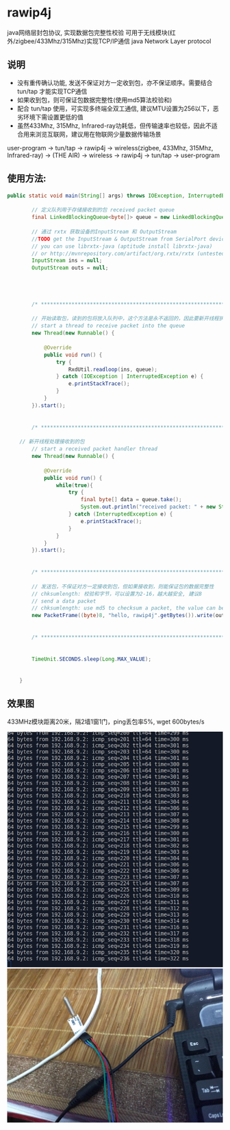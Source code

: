 # rawip4j
java网络层封包协议, 实现数据包完整性校验 可用于无线模块(红外/zigbee/433Mhz/315Mhz)实现TCP/IP通信
java Network Layer protocol

## 说明
+ 没有重传确认功能, 发送不保证对方一定收到包，亦不保证顺序。需要结合 tun/tap 才能实现TCP通信
+ 如果收到包，则可保证包数据完整性(使用md5算法校验和)
+ 配合 tun/tap 使用，可实现多终端全双工通信, 建议MTU设置为256以下，恶劣环境下需设置更低的值
+ 虽然433Mhz, 315Mhz, Infrared-ray功耗低，但传输速率也较低，因此不适合用来浏览互联网，建议用在物联网少量数据传输场景

user-program -> tun/tap -> rawip4j -> wireless(zigbee, 433Mhz, 315Mhz, Infrared-ray) ->    (THE AIR) ->    wireless -> rawip4j -> tun/tap -> user-program

## 使用方法: 
``` java
public static void main(String[] args) throws IOException, InterruptedException {
		
		// 定义队列用于存储接收到的包 received packet queue
		final LinkedBlockingQueue<byte[]> queue = new LinkedBlockingQueue<>();
				
		// 通过 rxtx 获取设备的InputStream 和 OutputStream
		//TODO get the InputStream & OutputStream from SerialPort devices
		// you can use librxtx-java (aptitude install librxtx-java)
		// or http://mvnrepository.com/artifact/org.rxtx/rxtx (untested)
		InputStream ins = null;
		OutputStream outs = null;
		
		
		

		/* *********************************************************************************************************************** */
		
		// 开始读取包，读到的包将放入队列中，这个方法是永不返回的，因此要新开线程执行
		// start a thread to receive packet into the queue
		new Thread(new Runnable() {
			
			@Override
			public void run() {
				try {
					RxdUtil.readloop(ins, queue);
				} catch (IOException | InterruptedException e) {
					e.printStackTrace();
				}
			}
		}).start();
		
		
		/* *********************************************************************************************************************** */
		
    // 新开线程处理接收到的包
		// start a received packet handler thread
		new Thread(new Runnable() {
			
			@Override
			public void run() {
				while(true){
					try {
						final byte[] data = queue.take();
						System.out.println("received packet: " + new String(data));
					} catch (InterruptedException e) {
						e.printStackTrace();
					}
				}
			}
		}).start();
		
		
		/* *********************************************************************************************************************** */
		
		// 发送包，不保证对方一定接收到包，但如果接收到，则能保证包的数据完整性
   	 	// chksumlength: 校验和字节，可以设置为2-16，越大越安全, 建议8
		// send a data packet
		// chksumlength: use md5 to checksum a packet, the value can be 2-16, recommend 8
		new PacketFrame((byte)8, "hello, rawip4j".getBytes()).write(outs);
		
		
		/* *********************************************************************************************************************** */
		
		
		TimeUnit.SECONDS.sleep(Long.MAX_VALUE);
		
		
	}
```

## 效果图

433MHz模块距离20米，隔2墙1窗1门，ping丢包率5%, wget 600bytes/s  

![](https://github.com/binaryer/rawip4j/raw/master/2017-04-26-112556_759x827_scrot.png)  
![](https://github.com/binaryer/rawip4j/raw/master/IMG_20170426_122613.jpg)
